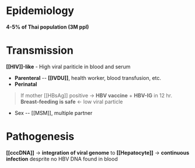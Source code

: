 # Epidemiology
**4-5% of Thai population (3M ppl)**

# Transmission
**[[HIV]]-like** - High viral pariticle in blood and serum
- **Parenteral** -- **[[IVDU]]**, health worker, blood transfusion, etc.
- **Perinatal**
> If mother [[HBsAg]] positive -> **HBV vaccine** + **HBV-IG** in 12 hr.
> **Breast-feeding is safe** <- low viral particle
- Sex -- [[MSM]], multiple partner

# Pathogenesis
**[[cccDNA]]** -> **integration of viral genome** to **[[Hepatocyte]]** -> **continuous infection** desprite no HBV DNA found in blood
